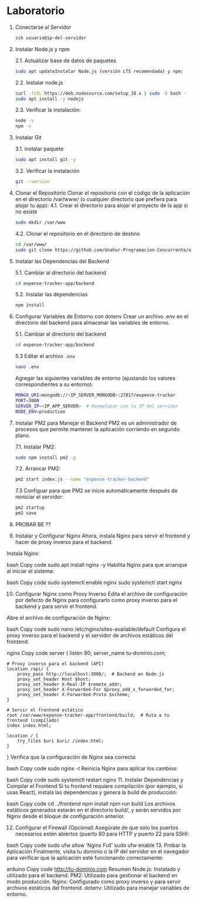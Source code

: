 # Laboratorio

1. Conectarse al Servidor
   
   ```bash
   ssh usuario@ip-del-servidor
   ```

2. Instalar Node.js y npm

    2.1. Actualizar base de datos de paquetes
    ```bash
    sudo apt updateInstalar Node.js (versión LTS recomendada) y npm:
    ```

    2.2. Instalar node.js
    ```bash
    curl -fsSL https://deb.nodesource.com/setup_18.x | sudo -E bash -
    sudo apt install -y nodejs
    ```
    2.3. Verificar la instalación:
    ```bash
    node -v
    npm -v
    ````

3. Instalar Git

    3.1. instalar paquete
    ```bash
    sudo apt install git -y
    ```
    3.2. Verificar la instalación
    ```bash
    git --version
    ```
4. Clonar el Repositorio
Clonar el repositorio con el código de la aplicación en el directorio /var/www/ (o cualquier directorio que prefiera para alojar tu app):
    4.1. Crear el directorio para alojar el proyecto de la app si no existe
    ```bash
    sudo mkdir /var/www
    ```
    4.2. Clonar el repositorio en el directorio de destino
    ```bash
    cd /var/www/
    sudo git clone https://github.com/Unahur-Programacion-Concurrente/operaciones-HA.git expense-tracker-app
    ```
5. Instalar las Dependencias del Backend

    5.1. Cambiar al directorio del backend
    ```bash
    cd expense-tracker-app/backend
    ```
    5.2. Instalar las dependencias
    ```bash
    npm install
    ```
6. Configurar Variables de Entorno con dotenv
Crear un archivo .env en el directorio del backend para almacenar las variables de entorno.

    5.1. Cambiar al directorio del backend
    ```bash
    cd expense-tracker-app/backend
    ```
    5.3 Editar el archivo ```.env```
    ```bash
    nano .env
    ````
    Agregar las siguientes variables de entorno (ajustando los valores correspondientes a su entorno):
    ```bash
    MONGO_URI=mongodb://<IP_SERVER_MONGODB>:27017/expense-tracker
    PORT=3000
    SERVER_IP=<IP_APP_SERVER>  # Reemplazar con la IP del servidor
    NODE_ENV=production
    ````

7. Instalar PM2 para Manejar el Backend
PM2 es un administrador de procesos que permite mantener la aplicación corriendo en segundo plano. 
    
    7.1. Instalar PM2:
    ```bash
    sudo npm install pm2 -g
    ```
    7.2. Arrancar PM2:
    ```bash
    pm2 start index.js --name "expense-tracker-backend"
    ```

    7.3 Configuar para que PM2 se inicie automáticamente después de reiniciar el servidor:
    ```bash
    pm2 startup
    pm2 save
    ```

8. PROBAR BE ??

9. Instalar y Configurar Nginx
Ahora, instala Nginx para servir el frontend y hacer de proxy inverso para el backend.

Instala Nginx:

bash
Copy code
sudo apt install nginx -y
Habilita Nginx para que arranque al iniciar el sistema:

bash
Copy code
sudo systemctl enable nginx
sudo systemctl start nginx

10. Configurar Nginx como Proxy Inverso
Edita el archivo de configuración por defecto de Nginx para configurarlo como proxy inverso para el backend y para servir el frontend.

Abre el archivo de configuración de Nginx:

bash
Copy code
sudo nano /etc/nginx/sites-available/default
Configura el proxy inverso para el backend y el servidor de archivos estáticos del frontend:

nginx
Copy code
server {
    listen 80;
    server_name tu-dominio.com;

    # Proxy inverso para el backend (API)
    location /api/ {
        proxy_pass http://localhost:3000/;  # Backend en Node.js
        proxy_set_header Host $host;
        proxy_set_header X-Real-IP $remote_addr;
        proxy_set_header X-Forwarded-For $proxy_add_x_forwarded_for;
        proxy_set_header X-Forwarded-Proto $scheme;
    }
    
    # Servir el frontend estático
    root /var/www/expense-tracker-app/frontend/build;  # Ruta a tu frontend (compilado)
    index index.html;
    
    location / {
        try_files $uri $uri/ /index.html;
    }

}
Verifica que la configuración de Nginx sea correcta:

bash
Copy code
sudo nginx -t
Reinicia Nginx para aplicar los cambios:

bash
Copy code
sudo systemctl restart nginx
11. Instalar Dependencias y Compilar el Frontend
Si tu frontend requiere compilación (por ejemplo, si usas React), instala las dependencias y genera la build de producción:

bash
Copy code
cd ../frontend
npm install
npm run build
Los archivos estáticos generados estarán en el directorio build/, y serán servidos por Nginx desde el bloque de configuración anterior.

12. Configurar el Firewall (Opcional)
    Asegúrate de que solo los puertos necesarios estén abiertos (puerto 80 para HTTP y puerto 22 para SSH):

bash
Copy code
sudo ufw allow 'Nginx Full'
sudo ufw enable
13. Probar la Aplicación
Finalmente, visita tu dominio o la IP del servidor en el navegador para verificar que la aplicación esté funcionando correctamente:

arduino
Copy code
http://tu-dominio.com
Resumen
Node.js: Instalado y utilizado para el backend.
PM2: Utilizado para gestionar el backend en modo producción.
Nginx: Configurado como proxy inverso y para servir archivos estáticos del frontend.
dotenv: Utilizado para manejar variables de entorno.

